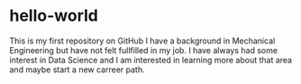 # hello-world
This is my first repository on GitHub
I have a background in Mechanical Engineering but have not felt fullfilled in my job. I have always had some interest in Data Science and I am interested in learning more about that area and maybe start a new carreer path.
